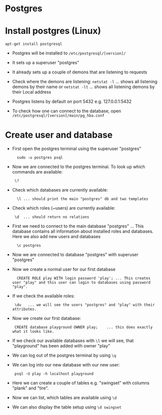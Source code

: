 Postgres
========


# Install postgres (Linux)

    apt-get install postgresql

- Postgres will be installed to `/etc/postgresql/[version]/`
- It sets up a superuser "postgres"
- It already sets up a couple of demons that are listening to requests
- Check where the demons are listening:
       `netstat -l`    ... shows all listening demons by their name
    or
       `netstat -lt`   ... shows all listening demons by their Local address

- Postgres listens by default on port 5432 e.g. 127.0.0.1:5432
- To check how one can connect to the database, open `/etc/postgresql/[version]/main/pg_hba.conf`


# Create user and database

- First open the postgres terminal using the superuser "postgres"

        sudo -u postgres psql
- Now we are connected to the postgres terminal. To look up which commands are available:

       \?
- Check which databases are currently available:

        \l ... should print the main "postgres" db and two templates
- Check which roles (~users) are currently available:

       \d  ... should return no relations
- First we need to connect to the main database "postgres" ... This database contains all information about installed roles and databases. Here we also add new users and databases

        \c postgres
- Now we are connected to database "postgres" with superuser "postgres"
- Now we create a normal user for our first database

        CREATE ROLE play WITH login password 'play'; ... This creates user "play" and this user can login to databases using password "play".
- If we check the available roles:

       \du   ... we will see the users "postgres" and "play" with their attributes.
- Now we create our first database:

       CREATE database playground OWNER play;    ... this does exactly what it looks like.
- If we check our available databases with `\l` we will see, that "playground" has been added with owner "play"
- We can log out of the postgres terminal by using `\q`

- We can log into our new database with our new user:

       psql -U play -h localhost playground

- Here we can create a couple of tables e.g. "swingset" with columns "plank" and "tire".
- Now we can list, which tables are available using `\d`
- We can also display the table setup using `\d swingset`

